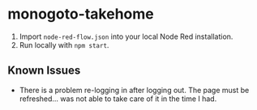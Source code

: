 # monogoto-takehome

1. Import `node-red-flow.json` into your local Node Red installation.
2. Run locally with `npm start`.

Known Issues
------------
- There is a problem re-logging in after logging out. The page must be refreshed... was not able to take care of it in the time I had.
